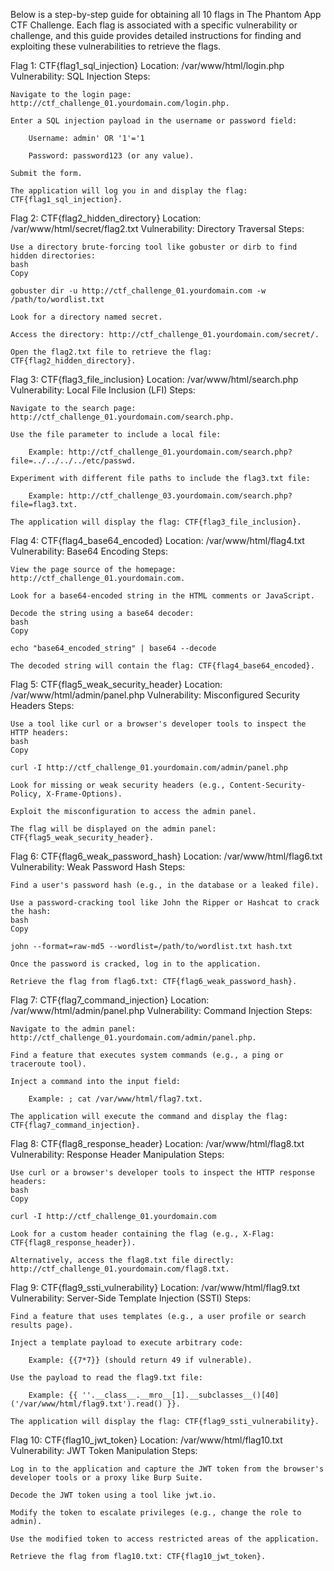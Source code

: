 Below is a step-by-step guide for obtaining all 10 flags in The Phantom App CTF Challenge. Each flag is associated with a specific vulnerability or challenge, and this guide provides detailed instructions for finding and exploiting these vulnerabilities to retrieve the flags.


Flag 1: CTF{flag1_sql_injection}
Location: /var/www/html/login.php
Vulnerability: SQL Injection
Steps:

    Navigate to the login page: http://ctf_challenge_01.yourdomain.com/login.php.

    Enter a SQL injection payload in the username or password field:

        Username: admin' OR '1'='1

        Password: password123 (or any value).

    Submit the form.

    The application will log you in and display the flag: CTF{flag1_sql_injection}.

Flag 2: CTF{flag2_hidden_directory}
Location: /var/www/html/secret/flag2.txt
Vulnerability: Directory Traversal
Steps:

    Use a directory brute-forcing tool like gobuster or dirb to find hidden directories:
    bash
    Copy

    gobuster dir -u http://ctf_challenge_01.yourdomain.com -w /path/to/wordlist.txt

    Look for a directory named secret.

    Access the directory: http://ctf_challenge_01.yourdomain.com/secret/.

    Open the flag2.txt file to retrieve the flag: CTF{flag2_hidden_directory}.

Flag 3: CTF{flag3_file_inclusion}
Location: /var/www/html/search.php
Vulnerability: Local File Inclusion (LFI)
Steps:

    Navigate to the search page: http://ctf_challenge_01.yourdomain.com/search.php.

    Use the file parameter to include a local file:

        Example: http://ctf_challenge_01.yourdomain.com/search.php?file=../../../../etc/passwd.

    Experiment with different file paths to include the flag3.txt file:

        Example: http://ctf_challenge_03.yourdomain.com/search.php?file=flag3.txt.

    The application will display the flag: CTF{flag3_file_inclusion}.

Flag 4: CTF{flag4_base64_encoded}
Location: /var/www/html/flag4.txt
Vulnerability: Base64 Encoding
Steps:

    View the page source of the homepage: http://ctf_challenge_01.yourdomain.com.

    Look for a base64-encoded string in the HTML comments or JavaScript.

    Decode the string using a base64 decoder:
    bash
    Copy

    echo "base64_encoded_string" | base64 --decode

    The decoded string will contain the flag: CTF{flag4_base64_encoded}.

Flag 5: CTF{flag5_weak_security_header}
Location: /var/www/html/admin/panel.php
Vulnerability: Misconfigured Security Headers
Steps:

    Use a tool like curl or a browser's developer tools to inspect the HTTP headers:
    bash
    Copy

    curl -I http://ctf_challenge_01.yourdomain.com/admin/panel.php

    Look for missing or weak security headers (e.g., Content-Security-Policy, X-Frame-Options).

    Exploit the misconfiguration to access the admin panel.

    The flag will be displayed on the admin panel: CTF{flag5_weak_security_header}.

Flag 6: CTF{flag6_weak_password_hash}
Location: /var/www/html/flag6.txt
Vulnerability: Weak Password Hash
Steps:

    Find a user's password hash (e.g., in the database or a leaked file).

    Use a password-cracking tool like John the Ripper or Hashcat to crack the hash:
    bash
    Copy

    john --format=raw-md5 --wordlist=/path/to/wordlist.txt hash.txt

    Once the password is cracked, log in to the application.

    Retrieve the flag from flag6.txt: CTF{flag6_weak_password_hash}.

Flag 7: CTF{flag7_command_injection}
Location: /var/www/html/admin/panel.php
Vulnerability: Command Injection
Steps:

    Navigate to the admin panel: http://ctf_challenge_01.yourdomain.com/admin/panel.php.

    Find a feature that executes system commands (e.g., a ping or traceroute tool).

    Inject a command into the input field:

        Example: ; cat /var/www/html/flag7.txt.

    The application will execute the command and display the flag: CTF{flag7_command_injection}.

Flag 8: CTF{flag8_response_header}
Location: /var/www/html/flag8.txt
Vulnerability: Response Header Manipulation
Steps:

    Use curl or a browser's developer tools to inspect the HTTP response headers:
    bash
    Copy

    curl -I http://ctf_challenge_01.yourdomain.com

    Look for a custom header containing the flag (e.g., X-Flag: CTF{flag8_response_header}).

    Alternatively, access the flag8.txt file directly: http://ctf_challenge_01.yourdomain.com/flag8.txt.

Flag 9: CTF{flag9_ssti_vulnerability}
Location: /var/www/html/flag9.txt
Vulnerability: Server-Side Template Injection (SSTI)
Steps:

    Find a feature that uses templates (e.g., a user profile or search results page).

    Inject a template payload to execute arbitrary code:

        Example: {{7*7}} (should return 49 if vulnerable).

    Use the payload to read the flag9.txt file:

        Example: {{ ''.__class__.__mro__[1].__subclasses__()[40]('/var/www/html/flag9.txt').read() }}.

    The application will display the flag: CTF{flag9_ssti_vulnerability}.

Flag 10: CTF{flag10_jwt_token}
Location: /var/www/html/flag10.txt
Vulnerability: JWT Token Manipulation
Steps:

    Log in to the application and capture the JWT token from the browser's developer tools or a proxy like Burp Suite.

    Decode the JWT token using a tool like jwt.io.

    Modify the token to escalate privileges (e.g., change the role to admin).

    Use the modified token to access restricted areas of the application.

    Retrieve the flag from flag10.txt: CTF{flag10_jwt_token}.
